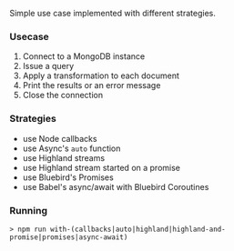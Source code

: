 Simple use case implemented with different strategies.

### Usecase

1. Connect to a MongoDB instance
2. Issue a query
3. Apply a transformation to each document
4. Print the results or an error message
5. Close the connection

### Strategies

- use Node callbacks
- use Async's `auto` function
- use Highland streams
- use Highland stream started on a promise
- use Bluebird's Promises
- use Babel's async/await with Bluebird Coroutines

### Running

```
> npm run with-(callbacks|auto|highland|highland-and-promise|promises|async-await)
```
